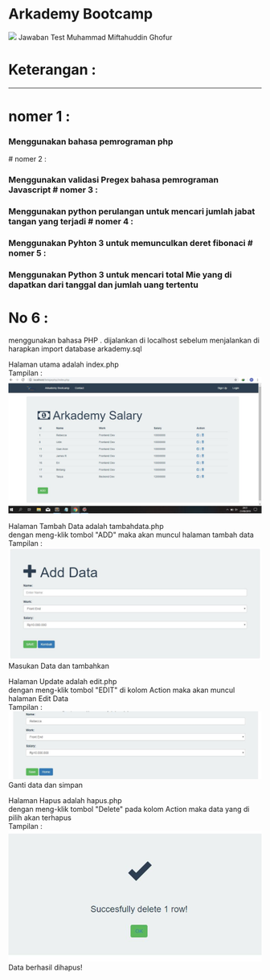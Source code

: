 # Arkademy Bootcamp
<img src="No6Project/logo arkademy.png"> 
Jawaban Test Muhammad Miftahuddin Ghofur

# Keterangan :
--------------------------------------------------------------------------------------
# nomer 1 : 
<h3>Menggunakan bahasa pemrograman php </h3>
# nomer 2 : 
<h3>Menggunakan validasi Pregex bahasa pemrograman Javascript
# nomer 3 : 
<h3>Menggunakan python perulangan untuk mencari jumlah jabat tangan yang terjadi
# nomer 4 : 
<h3>Menggunakan Pyhton 3 untuk memunculkan deret fibonaci
# nomer 5 : 
<h3>Menggunakan Python 3 untuk mencari total Mie yang di dapatkan dari tanggal dan jumlah uang tertentu

# No 6 : 
menggunakan bahasa PHP . dijalankan di localhost
sebelum menjalankan di harapkan import database arkademy.sql

Halaman utama adalah index.php
<br> Tampilan : 
<br> <img src="capture/utama.JPG"> 

Halaman Tambah Data adalah tambahdata.php
<br> dengan meng-klik tombol "ADD" maka akan muncul halaman tambah data
<br> Tampilan : 
<br> <img src="capture/bestadd.JPG"> 
<br> Masukan Data dan tambahkan

Halaman Update adalah edit.php
<br> dengan meng-klik tombol "EDIT" di kolom Action maka akan muncul halaman Edit Data
<br> Tampilan : 
<br> <img src="capture/edit.JPG"> 
<br> Ganti data dan simpan

Halaman Hapus adalah hapus.php
<br> dengan meng-klik tombol "Delete" pada kolom Action maka data yang di pilih akan terhapus
<br> Tampilan : 
<br> <img src="capture/delete.JPG"> 
<br> Data berhasil dihapus!


